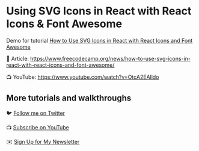 # Using SVG Icons in React with React Icons & Font Awesome

Demo for tutorial [How to Use SVG Icons in React with React Icons and Font Awesome](https://www.youtube.com/watch?v=OtcA2EAlldo)

📝 Article: https://www.freecodecamp.org/news/how-to-use-svg-icons-in-react-with-react-icons-and-font-awesome/

📺 YouTube: https://www.youtube.com/watch?v=OtcA2EAlldo

## More tutorials and walkthroughs

🐦 [Follow me on Twitter](https://twitter.com/colbyfayock)

📺 [Subscribe on YouTube](https://www.youtube.com/colbyfayock)

✉️ [Sign Up for My Newsletter](https://colbyfayock.com/newsletter)
